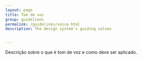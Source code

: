 ```yaml
---
layout: page
title: Tom de voz
group: guidelines
permalink: /guidelines/voice.html
description: The design system's guiding values


---
```


Descrição sobre o que é tom de voz e como deve ser aplicado.
